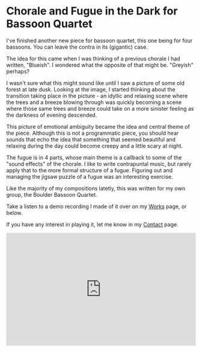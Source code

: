 # Chorale and Fugue in the Dark for Bassoon Quartet

I've finished another new piece for bassoon quartet, this one being for four bassoons. You can leave the contra in its (gigantic) case.

The idea for this came when I was thinking of a previous chorale I had written, "Blueish". I wondered what the opposite of that might be. "Greyish" perhaps?

I wasn't sure what this might sound like until I saw a picture of some old forest at late dusk. Looking at the image, I started thinking about the transition taking place in the picture - an idyllic and relaxing scene where the trees and a breeze blowing through was quickly becoming a scene where those same trees and breeze could take on a more sinister feeling as the darkness of evening descended.

This picture of emotional ambiguity became the idea and central theme of the piece. Although this is not a programmatic piece, you should hear sounds that echo the idea that something that seemed beautiful and relaxing during the day could become creepy and a little scary at night.

The fugue is in 4 parts, whose main theme is a callback to some of the "sound effects" of the chorale. I like to write contrapuntal music, but rarely apply that to the more formal structure of a fugue. Figuring out and managing the jigsaw puzzle of a fugue was an interesting exercise.

Like the majority of my compositions latetly, this was written for my own group, the Boulder Bassoon Quartet.

Take a listen to a demo recording I made of it over on my [Works](/#/works) page, or below.

If you have any interest in playing it, let me know in my [Contact](/#/contact) page.

<iframe width="100%" height="300" scrolling="no" frameborder="no" allow="autoplay" src="https://w.soundcloud.com/player/?url=https%3A//api.soundcloud.com/tracks/513821424&color=%23ff5500&auto_play=false&hide_related=false&show_comments=true&show_user=true&show_reposts=false&show_teaser=true&visual=true"></iframe>
